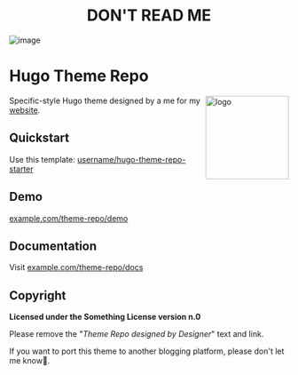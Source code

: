 <center><h1>DON'T READ ME</h1></center>

![image](#/images/banner.png)

# Hugo Theme Repo

<img align="right" width="150" alt="logo" src="#/exampleSite/assets/img/logo.jpg">

Specific-style Hugo theme designed by a me for my [website](https://example.com).

## Quickstart

Use this template: [username/hugo-theme-repo-starter](https://github.com/username/hugo-theme-repo-starter)

## Demo

[example.com/theme-repo/demo](https://example.com/theme-repo/demo)

## Documentation

Visit [example.com/theme-repo/docs](https://example.com/theme-repo/docs)

## Copyright

**Licensed under the Something License version n.0**

Please remove the "*Theme Repo designed by Designer*" text and link.

If you want to port this theme to another blogging platform, please don't let me know🙏.
